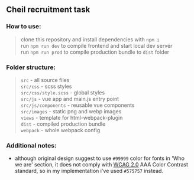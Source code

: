 ## Cheil recruitment task

### How to use:
> clone this repository and install dependencies with `npm i` <br>
> run `npm run dev` to compile frontend and start local dev server <br>
> run `npm run prod` to compile production bundle to `dist` folder <br>

### Folder structure:
> `src` - all source files <br>
> `src/css` - scss styles <br>
> `src/css/style.scss` - global styles <br>
> `src/js` - vue app and main.js entry point <br>
> `src/js/components` - reusable vue components <br>
> `src/images` - static png and webp images <br>
> `views` - template for html-webpack-plugin <br>
> `dist` - compiled production bundle <br>
> `webpack` - whole webpack config <br>

### Additional notes:
- although original design suggest to use `#99999` color for fonts in 'Who we are' section, it does not comply with [WCAG 2.0](https://www.w3.org/TR/WCAG20/) AAA Color Contrast standard, so in my implementation i've used `#575757` instead.